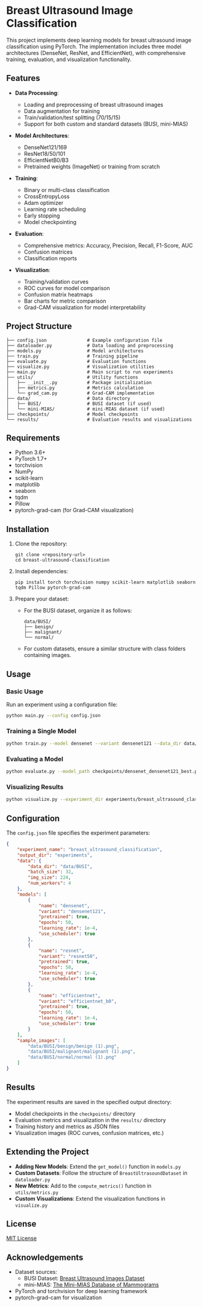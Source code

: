 # Breast Ultrasound Image Classification

This project implements deep learning models for breast ultrasound image classification using PyTorch. The implementation includes three model architectures (DenseNet, ResNet, and EfficientNet), with comprehensive training, evaluation, and visualization functionality.

## Features

- **Data Processing**: 
  - Loading and preprocessing of breast ultrasound images
  - Data augmentation for training
  - Train/validation/test splitting (70/15/15)
  - Support for both custom and standard datasets (BUSI, mini-MIAS)

- **Model Architectures**:
  - DenseNet121/169
  - ResNet18/50/101
  - EfficientNetB0/B3
  - Pretrained weights (ImageNet) or training from scratch

- **Training**:
  - Binary or multi-class classification
  - CrossEntropyLoss
  - Adam optimizer
  - Learning rate scheduling
  - Early stopping
  - Model checkpointing

- **Evaluation**:
  - Comprehensive metrics: Accuracy, Precision, Recall, F1-Score, AUC
  - Confusion matrices
  - Classification reports

- **Visualization**:
  - Training/validation curves
  - ROC curves for model comparison
  - Confusion matrix heatmaps
  - Bar charts for metric comparison
  - Grad-CAM visualization for model interpretability

## Project Structure

```
├── config.json               # Example configuration file
├── dataloader.py             # Data loading and preprocessing
├── models.py                 # Model architectures
├── train.py                  # Training pipeline
├── evaluate.py               # Evaluation functions
├── visualize.py              # Visualization utilities
├── main.py                   # Main script to run experiments
├── utils/                    # Utility functions
│   ├── __init__.py           # Package initialization
│   ├── metrics.py            # Metrics calculation
│   └── grad_cam.py           # Grad-CAM implementation
├── data/                     # Data directory
│   ├── BUSI/                 # BUSI dataset (if used)
│   └── mini-MIAS/            # mini-MIAS dataset (if used)
├── checkpoints/              # Model checkpoints
└── results/                  # Evaluation results and visualizations
```

## Requirements

- Python 3.6+
- PyTorch 1.7+
- torchvision
- NumPy
- scikit-learn
- matplotlib
- seaborn
- tqdm
- Pillow
- pytorch-grad-cam (for Grad-CAM visualization)

## Installation

1. Clone the repository:
   ```
   git clone <repository-url>
   cd breast-ultrasound-classification
   ```

2. Install dependencies:
   ```
   pip install torch torchvision numpy scikit-learn matplotlib seaborn tqdm Pillow pytorch-grad-cam
   ```

3. Prepare your dataset:
   - For the BUSI dataset, organize it as follows:
     ```
     data/BUSI/
     ├── benign/
     ├── malignant/
     └── normal/
     ```
   - For custom datasets, ensure a similar structure with class folders containing images.

## Usage

### Basic Usage

Run an experiment using a configuration file:

```bash
python main.py --config config.json
```

### Training a Single Model

```bash
python train.py --model densenet --variant densenet121 --data_dir data/BUSI --num_classes 3 --batch_size 32 --epochs 50 --lr 1e-4
```

### Evaluating a Model

```bash
python evaluate.py --model_path checkpoints/densenet_densenet121_best.pt --model_name densenet --variant densenet121 --data_dir data/BUSI --num_classes 3
```

### Visualizing Results

```bash
python visualize.py --experiment_dir experiments/breast_ultrasound_classification --models densenet_densenet121 resnet_resnet50 efficientnet_efficientnet_b0
```

## Configuration

The `config.json` file specifies the experiment parameters:

```json
{
    "experiment_name": "breast_ultrasound_classification",
    "output_dir": "experiments",
    "data": {
        "data_dir": "data/BUSI",
        "batch_size": 32,
        "img_size": 224,
        "num_workers": 4
    },
    "models": [
        {
            "name": "densenet",
            "variant": "densenet121",
            "pretrained": true,
            "epochs": 50,
            "learning_rate": 1e-4,
            "use_scheduler": true
        },
        {
            "name": "resnet",
            "variant": "resnet50",
            "pretrained": true,
            "epochs": 50,
            "learning_rate": 1e-4,
            "use_scheduler": true
        },
        {
            "name": "efficientnet",
            "variant": "efficientnet_b0",
            "pretrained": true,
            "epochs": 50,
            "learning_rate": 1e-4,
            "use_scheduler": true
        }
    ],
    "sample_images": [
        "data/BUSI/benign/benign (1).png",
        "data/BUSI/malignant/malignant (1).png",
        "data/BUSI/normal/normal (1).png"
    ]
}
```

## Results

The experiment results are saved in the specified output directory:

- Model checkpoints in the `checkpoints/` directory
- Evaluation metrics and visualization in the `results/` directory
- Training history and metrics as JSON files
- Visualization images (ROC curves, confusion matrices, etc.)

## Extending the Project

- **Adding New Models**: Extend the `get_model()` function in `models.py`
- **Custom Datasets**: Follow the structure of `BreastUltrasoundDataset` in `dataloader.py`
- **New Metrics**: Add to the `compute_metrics()` function in `utils/metrics.py`
- **Custom Visualizations**: Extend the visualization functions in `visualize.py`

## License

[MIT License](LICENSE)

## Acknowledgements

- Dataset sources:
  - BUSI Dataset: [Breast Ultrasound Images Dataset](https://www.kaggle.com/datasets/aryashah2k/breast-ultrasound-images-dataset)
  - mini-MIAS: [The Mini-MIAS Database of Mammograms](http://peipa.essex.ac.uk/info/mias.html)
- PyTorch and torchvision for deep learning framework
- pytorch-grad-cam for visualization 